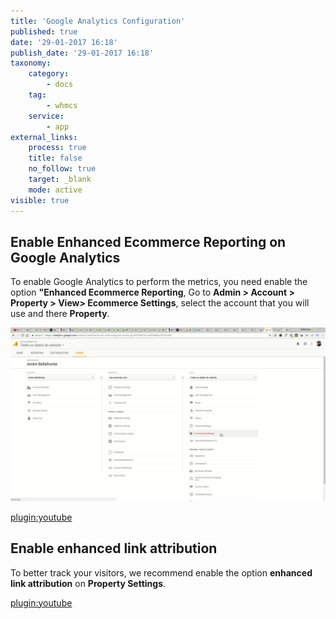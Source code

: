 ```yaml
---
title: 'Google Analytics Configuration'
published: true
date: '29-01-2017 16:18'
publish_date: '29-01-2017 16:18'
taxonomy:
    category:
        - docs
    tag:
        - whmcs
    service:
        - app
external_links:
    process: true
    title: false
    no_follow: true
    target: _blank
    mode: active
visible: true
---
```


## Enable Enhanced Ecommerce Reporting on Google Analytics

To enable Google Analytics to perform the metrics, you need enable the option **"Enhanced Ecommerce Reporting**, Go to **Admin > Account > Property > View> Ecommerce Settings**, select the account that  you will use and there **Property**.

![](vlcsnap-2017-01-29-21h46m36s934.jpg)

[plugin:youtube](https://youtu.be/M6y09k_QClk)

## Enable enhanced link attribution

To better track your visitors, we recommend enable the option **enhanced link attribution** on **Property Settings**.

[plugin:youtube](https://youtu.be/2cSU_lA8_Ws)


